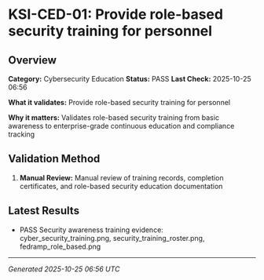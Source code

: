 # KSI-CED-01: Provide role-based security training for personnel

## Overview

**Category:** Cybersecurity Education
**Status:** PASS
**Last Check:** 2025-10-25 06:56

**What it validates:** Provide role-based security training for personnel

**Why it matters:** Validates role-based security training from basic awareness to enterprise-grade continuous education and compliance tracking

## Validation Method

1. **Manual Review:** Manual review of training records, completion certificates, and role-based security education documentation

## Latest Results

- PASS Security awareness training evidence: cyber_security_training.png, security_training_roster.png, fedramp_role_based.png

---
*Generated 2025-10-25 06:56 UTC*